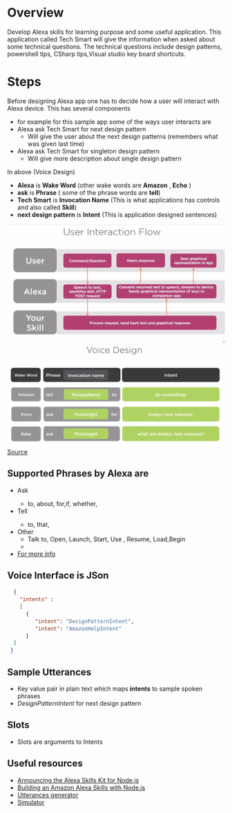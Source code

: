 # Overview
Develop Alexa skills for learning purpose and some useful application. This application called Tech Smart will give the information when asked about some technical questions. The technical questions include design patterns, powershell tips,
CSharp tips,Visual studio key board shortcuts.

# Steps
 Before designing Alexa app one has to decide how a user will interact with Alexa device. This has several components
 * for example for this sample app some of the ways user interacts are
 * Alexa ask Tech Smart for next design pattern
    * Will give the user about the next design patterns (remembers what was given last time)
 * Alexa ask Tech Smart for singleton design pattern
    * Will give more description about single design pattern



In above (Voice Design)
* __Alexa__ is __Wake Word__  (other wake words are __Amazon__ , __Echo__ )
* __ask__ is __Phrase__ ( some of the phrase words are __tell__)
* __Tech Smart__ is __Invocation Name__ (This is what applications has controls and also called __Skill__)
* __next design pattern__ is __Intent__ (This is application designed sentences)

![User interaction](https://github.com/sairamaj/alexa/blob/master/images/userinteraction.JPG)
![Voice Design](https://github.com/sairamaj/alexa/blob/master/images/VoiceDesign.PNG)
[Source](https://app.pluralsight.com/library/)

## Supported Phrases by Alexa are
  * Ask <invocation name>
     * to, about, for,if, whether, <blank>
  * Tell <invocation name>
     * to, that, <blank>
  * Other
     * Talk to, Open, Launch, Start, Use , Resume, Load,Begin
     * <phrase> <invocation> 
  * [For more info](http://amzn.to/1UmXGjz)

## Voice Interface is JSon
```json
  {
    "intents" :
    [
      {
		 "intent": "DesignPatternIntent",
         "intent": "AmazonHelpIntent"
      }  
  ]
 }
```
## Sample Utterances
* Key value pair in plain text which maps __intents__ to sample spoken phrases
* _DesignPatternIntent_ for next design pattern

## Slots
* Slots are arguments to Intents

## Useful resources
* [Announcing the Alexa Skills Kit for Node.js](https://developer.amazon.com/blogs/post/Tx213D2XQIYH864/Announcing-the-Alexa-Skills-Kit-for-Node-js)
* [Building an Amazon Alexa Skills with Node.js](https://jordankasper.com/building-an-amazon-alexa-skill-with-node-js/)
* [Utterances generator](http://alexa-utter-gen.paperplane.io/)
* [Simulator](https://echosim.io/)
